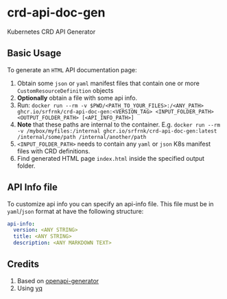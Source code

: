 # crd-api-doc-gen

Kubernetes CRD API Generator

## Basic Usage

To generate an `HTML` API documentation page:

1. Obtain some `json` or `yaml` manifest files that contain one or more `CustomResourceDefinition` objects
1. **Optionally** obtain a file with some api info.
1. Run: `docker run --rm -v $PWD/<PATH_TO_YOUR_FILES>:/<ANY_PATH> ghcr.io/srfrnk/crd-api-doc-gen:<VERSION_TAG> <INPUT_FOLDER_PATH> <OUTPUT_FOLDER_PATH> [<API_INFO_PATH>]`
1. **Note** that these paths are internal to the container. E.g. `docker run --rm -v /mybox/myfiles:/internal ghcr.io/srfrnk/crd-api-doc-gen:latest /internal/some/path /internal/another/path`
1. `<INPUT_FOLDER_PATH>` needs to contain any `yaml` or `json` K8s manifest files with CRD definitions.
1. Find generated HTML page `index.html` inside the specified output folder.

## API Info file

To customize api info you can specify an api-info file.
This file must be in `yaml`/`json` format at have the following structure:

```yaml
api-info:
  version: <ANY STRING>
  title: <ANY STRING>
  description: <ANY MARKDOWN TEXT>
```

## Credits

1. Based on [openapi-generator](https://github.com/OpenAPITools/openapi-generator)
1. Using [yq](https://github.com/mikefarah/yq)
